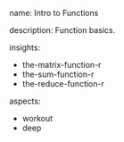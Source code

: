 name: Intro to Functions

description: Function basics.

insights:
  - the-matrix-function-r
  - the-sum-function-r
  - the-reduce-function-r


aspects:
  - workout
  - deep